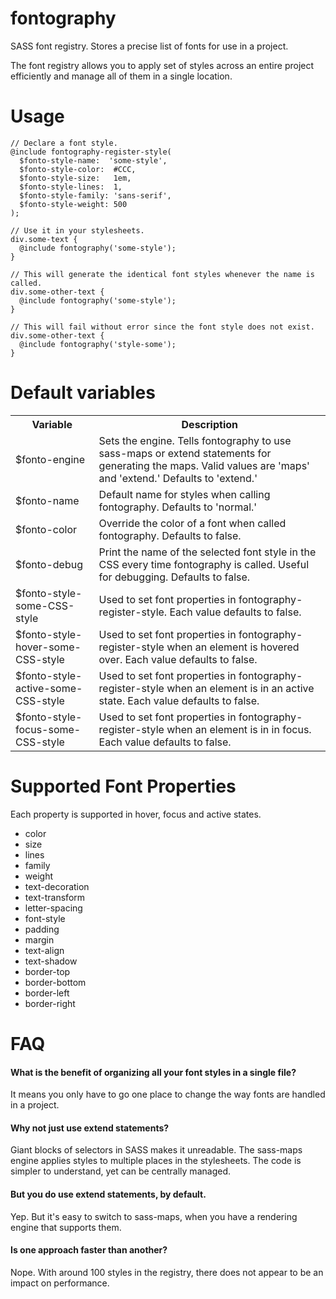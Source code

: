 # fontography
SASS font registry. Stores a precise list of fonts for use in a project.

The font registry allows you to apply set of styles across an entire project efficiently and manage all of them in a single location.

# Usage

    // Declare a font style.
    @include fontography-register-style(
      $fonto-style-name:  'some-style',
      $fonto-style-color:  #CCC,
      $fonto-style-size:   1em,
      $fonto-style-lines:  1,
      $fonto-style-family: 'sans-serif',
      $fonto-style-weight: 500
    );
    
    // Use it in your stylesheets.
    div.some-text {
      @include fontography('some-style');
    }
    
    // This will generate the identical font styles whenever the name is called.
    div.some-other-text {
      @include fontography('some-style');
    }

    // This will fail without error since the font style does not exist.
    div.some-other-text {
      @include fontography('style-some');
    }

# Default variables

<table>
  <tr>
    <th>Variable</th>
    <th>Description</th>
  </tr>
  <tr>
    <td>$fonto-engine</td>
    <td>Sets the engine. Tells fontography to use sass-maps or extend statements for generating the maps. Valid values are 'maps' and 'extend.' Defaults to 'extend.'</td>
  </tr>
  <tr>
    <td>$fonto-name</td>
    <td>Default name for styles when calling fontography. Defaults to 'normal.'</td>
  </tr>
  <tr>
    <td>$fonto-color</td>
    <td>Override the color of a font when called fontography. Defaults to false.</td>
  </tr>
  <tr>
    <td>$fonto-debug</td>
    <td>Print the name of the selected font style in the CSS every time fontography is called. Useful for debugging. Defaults to false.</td>
  </tr>
  <tr>
    <td>$fonto-style-some-CSS-style</td>
    <td>Used to set font properties in fontography-register-style. Each value defaults to false.</td>
  </tr>
  <tr>
    <td>$fonto-style-hover-some-CSS-style</td>
    <td>Used to set font properties in fontography-register-style when an element is hovered over. Each value defaults to false.</td>
  </tr>
  <tr>
    <td>$fonto-style-active-some-CSS-style</td>
    <td>Used to set font properties in fontography-register-style when an element is in an active state. Each value defaults to false.</td>
  </tr>
  <tr>
    <td>$fonto-style-focus-some-CSS-style</td>
    <td>Used to set font properties in fontography-register-style when an element is in in focus. Each value defaults to false.</td>
  </tr>
</table>

# Supported Font Properties

Each property is supported in hover, focus and active states.

* color
* size
* lines
* family
* weight
* text-decoration
* text-transform
* letter-spacing
* font-style
* padding
* margin
* text-align
* text-shadow
* border-top
* border-bottom
* border-left
* border-right

# FAQ

#### What is the benefit of organizing all your font styles in a single file?

It means you only have to go one place to change the way fonts are handled in a project.

#### Why not just use extend statements?

Giant blocks of selectors in SASS makes it unreadable. The sass-maps engine applies styles to multiple places in the stylesheets. The code is simpler to understand, 
yet can be centrally managed.

#### But you do use extend statements, by default.

Yep. But it's easy to switch to sass-maps, when you have a rendering engine that supports them. 

#### Is one approach faster than another?

Nope. With around 100 styles in the registry, there does not appear to be an impact on performance.



    